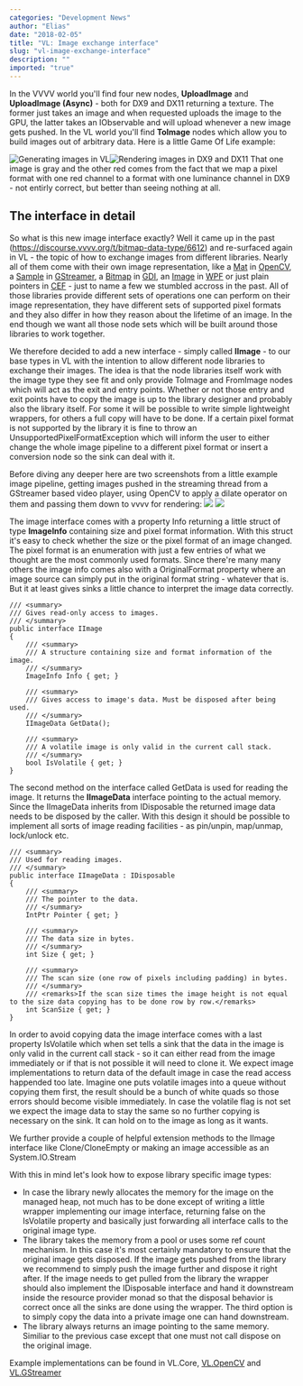 ```yaml
---
categories: "Development News"
author: "Elias"
date: "2018-02-05"
title: "VL: Image exchange interface"
slug: "vl-image-exchange-interface"
description: ""
imported: "true"
---
```



In the VVVV world you'll find four new nodes, **UploadImage** and **UploadImage (Async)** - both for DX9 and DX11 returning a texture. The former just takes an image and when requested uploads the image to the GPU, the latter takes an IObservable<IImage> and will upload whenever a new image gets pushed.
In the VL world you'll find **ToImage** nodes which allow you to build images out of arbitrary data. Here is a little Game Of Life example:

![Generating images in VL](gol_vl.PNG)![Rendering images in DX9 and DX11](gol_vvvv.PNG)
That one image is gray and the other red comes from the fact that we map a pixel format with one red channel to a format with one luminance channel in DX9 - not entirly correct, but better than seeing nothing at all.

##  The interface in detail
So what is this new image interface exactly? Well it came up in the past (https://discourse.vvvv.org/t/bitmap-data-type/6612) and re-surfaced again in VL - the topic of how to exchange images from different libraries. Nearly all of them come with their own image representation, like a [Mat](https://docs.opencv.org/3.3.1/d3/d63/classcv_1_1Mat.html) in [OpenCV](https://opencv.org/), a [Sample](https://gstreamer.freedesktop.org/data/doc/gstreamer/head/gstreamer/html/GstSample.html) in [GStreamer](https://gstreamer.freedesktop.org/), a [Bitmap](https://msdn.microsoft.com/en-us/library/system.drawing.bitmap(v=vs.110).aspx) in [GDI](https://msdn.microsoft.com/en-us/library/System.Drawing(v=vs.110).aspx), an [Image](https://msdn.microsoft.com/en-us/library/system.windows.controls.image(v=vs.110).aspx) in [WPF](https://msdn.microsoft.com/en-us/library/mt468159(v=vs.110).aspx) or just plain pointers in [CEF](https://bitbucket.org/chromiumembedded/cef) - just to name a few we stumbled accross in the past.
All of those libraries provide different sets of operations one can perform on their image representation, they have different sets of supported pixel formats and they also differ in how they reason about the lifetime of an image. In the end though we want all those node sets which will be built around those libraries to work together.

We therefore decided to add a new interface - simply called **IImage** - to our base types in VL with the intention to allow different node libraries to exchange their images. The idea is that the node libraries itself work with the image type they see fit and only provide ToImage and FromImage nodes which will act as the exit and entry points. Whether or not those entry and exit points have to copy the image is up to the library designer and probably also the library itself. For some it will be possible to write simple lightweight wrappers, for others a full copy will have to be done. If a certain pixel format is not supported by the library it is fine to throw an UnsupportedPixelFormatException which will inform the user to either change the whole image pipeline to a different pixel format or insert a conversion node so the sink can deal with it.

Before diving any deeper here are two screenshots from a little example image pipeline, getting images pushed in the streaming thread from a GStreamer based video player, using OpenCV to apply a dilate operator on them and passing them down to vvvv for rendering:
![](image_vl.PNG) ![](image_vvvv.PNG)

The image interface comes with a property Info returning a little struct of type **ImageInfo** containing size and pixel format information. With this struct it's easy to check whether the size or the pixel format of an image changed. The pixel format is an enumeration with just a few entries of what we thought are the most commonly used formats. Since there're many many others the image info comes also with a OriginalFormat property where an image source can simply put in the original format string - whatever that is. But it at least gives sinks a little chance to interpret the image data correctly.

```
/// <summary>
/// Gives read-only access to images.
/// </summary>
public interface IImage
{
    /// <summary>
    /// A structure containing size and format information of the image.
    /// </summary>
    ImageInfo Info { get; }

    /// <summary>
    /// Gives access to image's data. Must be disposed after being used.
    /// </summary>
    IImageData GetData();

    /// <summary>
    /// A volatile image is only valid in the current call stack.
    /// </summary>
    bool IsVolatile { get; }
}
```

The second method on the interface called GetData is used for reading the image. It returns the **IImageData** interface pointing to the actual memory. Since the IImageData inherits from IDisposable the returned image data needs to be disposed by the caller. With this design it should be possible to implement all sorts of image reading facilities - as pin/unpin, map/unmap, lock/unlock etc.

```
/// <summary>
/// Used for reading images.
/// </summary>
public interface IImageData : IDisposable
{
    /// <summary>
    /// The pointer to the data.
    /// </summary>
    IntPtr Pointer { get; }

    /// <summary>
    /// The data size in bytes.
    /// </summary>
    int Size { get; }

    /// <summary>
    /// The scan size (one row of pixels including padding) in bytes.
    /// </summary>
    /// <remarks>If the scan size times the image height is not equal to the size data copying has to be done row by row.</remarks>
    int ScanSize { get; }
}
```

In order to avoid copying data the image interface comes with a last property IsVolatile which when set tells a sink that the data in the image is only valid in the current call stack - so it can either read from the image immediately or if that is not possible it will need to clone it. We expect image implementations to return data of the default image in case the read access happended too late. Imagine one puts volatile images into a queue without copying them first, the result should be a bunch of white quads so those errors should become visible immediately.
In case the volatile flag is not set we expect the image data to stay the same so no further copying is necessary on the sink. It can hold on to the image as long as it wants.

We further provide a couple of helpful extension methods to the IImage interface like Clone/CloneEmpty or making an image accessible as an System.IO.Stream

With this in mind let's look how to expose library specific image types:
* In case the library newly allocates the memory for the image on the managed heap, not much has to be done except of writing a little wrapper implementing our image interface, returning false on the IsVolatile property and basically just forwarding all interface calls to the original image type.
* The library takes the memory from a pool or uses some ref count mechanism. In this case it's most certainly mandatory to ensure that the original image gets disposed. If the image gets pushed from the library we recommend to simply push the image further and dispose it right after. If the image needs to get pulled from the library the wrapper should also implement the IDisposable interface and hand it downstream inside the resource provider monad so that the disposal behavior is correct once all the sinks are done using the wrapper. The third option is to simply copy the data into a private image one can hand downstream.
* The library always returns an image pointing to the same memory. Similiar to the previous case except that one must not call dispose on the original image.

Example implementations can be found in VL.Core, [VL.OpenCV](https://github.com/vvvv/VL.OpenCV) and [VL.GStreamer](https://github.com/vvvv/VL.GStreamer)